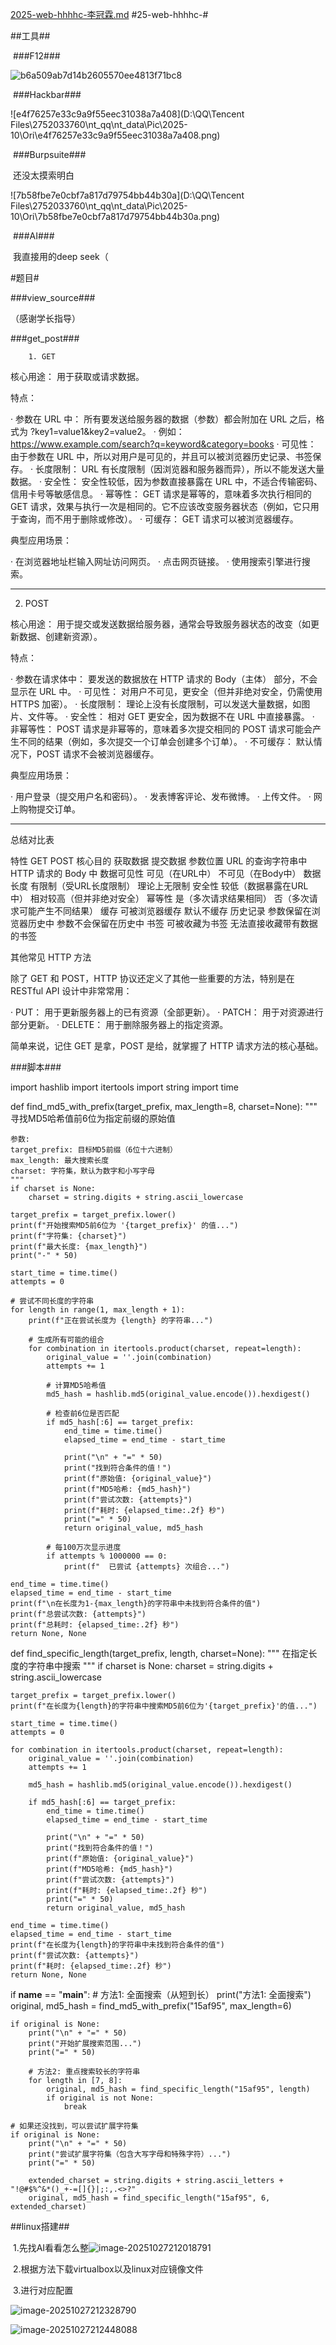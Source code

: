 [2025-web-hhhhc-李冠霖.md](https://github.com/user-attachments/files/23165813/2025-web-hhhhc-.md)
#25-web-hhhhc-#

##工具##

​	###F12###



![b6a509ab7d14b2605570ee4813f71bc8](C:\Users\li130\Desktop\b6a509ab7d14b2605570ee4813f71bc8.png)

​	###Hackbar###

![e4f76257e33c9a9f55eec31038a7a408](D:\QQ\Tencent Files\2752033760\nt_qq\nt_data\Pic\2025-10\Ori\e4f76257e33c9a9f55eec31038a7a408.png)

​	###Burpsuite###

​		还没太摸索明白

![7b58fbe7e0cbf7a817d79754bb44b30a](D:\QQ\Tencent Files\2752033760\nt_qq\nt_data\Pic\2025-10\Ori\7b58fbe7e0cbf7a817d79754bb44b30a.png)

​	###AI###

​		我直接用的deep seek（

#题目#

###view_source###

​		<!-- Cyberpeace{B564E7137974CB362A3F90F305EA5045} -->（感谢学长指导）

###get_post###

		1. GET

核心用途： 用于获取或请求数据。

特点：

· 参数在 URL 中： 所有要发送给服务器的数据（参数）都会附加在 URL 之后，格式为 ?key1=value1&key2=value2。
  · 例如：https://www.example.com/search?q=keyword&category=books
· 可见性： 由于参数在 URL 中，所以对用户是可见的，并且可以被浏览器历史记录、书签保存。
· 长度限制： URL 有长度限制（因浏览器和服务器而异），所以不能发送大量数据。
· 安全性： 安全性较低，因为参数直接暴露在 URL 中，不适合传输密码、信用卡号等敏感信息。
· 幂等性： GET 请求是幂等的，意味着多次执行相同的 GET 请求，效果与执行一次是相同的。它不应该改变服务器状态（例如，它只用于查询，而不用于删除或修改）。
· 可缓存： GET 请求可以被浏览器缓存。

典型应用场景：

· 在浏览器地址栏输入网址访问网页。
· 点击网页链接。
· 使用搜索引擎进行搜索。

---

2. POST

核心用途： 用于提交或发送数据给服务器，通常会导致服务器状态的改变（如更新数据、创建新资源）。

特点：

· 参数在请求体中： 要发送的数据放在 HTTP 请求的 Body（主体） 部分，不会显示在 URL 中。
· 可见性： 对用户不可见，更安全（但并非绝对安全，仍需使用 HTTPS 加密）。
· 长度限制： 理论上没有长度限制，可以发送大量数据，如图片、文件等。
· 安全性： 相对 GET 更安全，因为数据不在 URL 中直接暴露。
· 非幂等性： POST 请求是非幂等的，意味着多次提交相同的 POST 请求可能会产生不同的结果（例如，多次提交一个订单会创建多个订单）。
· 不可缓存： 默认情况下，POST 请求不会被浏览器缓存。

典型应用场景：

· 用户登录（提交用户名和密码）。
· 发表博客评论、发布微博。
· 上传文件。
· 网上购物提交订单。

---

总结对比表

特性 GET POST
核心目的 获取数据 提交数据
参数位置 URL 的查询字符串中 HTTP 请求的 Body 中
数据可见性 可见（在URL中） 不可见（在Body中）
数据长度 有限制（受URL长度限制） 理论上无限制
安全性 较低（数据暴露在URL中） 相对较高（但并非绝对安全）
幂等性 是（多次请求结果相同） 否（多次请求可能产生不同结果）
缓存 可被浏览器缓存 默认不缓存
历史记录 参数保留在浏览器历史中 参数不会保留在历史中
书签 可被收藏为书签 无法直接收藏带有数据的书签

其他常见 HTTP 方法

除了 GET 和 POST，HTTP 协议还定义了其他一些重要的方法，特别是在 RESTful API 设计中非常常用：

· PUT： 用于更新服务器上的已有资源（全部更新）。
· PATCH： 用于对资源进行部分更新。
· DELETE： 用于删除服务器上的指定资源。

简单来说，记住 GET 是拿，POST 是给，就掌握了 HTTP 请求方法的核心基础。

###脚本###

import hashlib
import itertools
import string
import time

def find_md5_with_prefix(target_prefix, max_length=8, charset=None):
    """
    寻找MD5哈希值前6位为指定前缀的原始值
    
    参数:
    target_prefix: 目标MD5前缀（6位十六进制）
    max_length: 最大搜索长度
    charset: 字符集，默认为数字和小写字母
    """
    if charset is None:
        charset = string.digits + string.ascii_lowercase
    
    target_prefix = target_prefix.lower()
    print(f"开始搜索MD5前6位为 '{target_prefix}' 的值...")
    print(f"字符集: {charset}")
    print(f"最大长度: {max_length}")
    print("-" * 50)
    
    start_time = time.time()
    attempts = 0
    
    # 尝试不同长度的字符串
    for length in range(1, max_length + 1):
        print(f"正在尝试长度为 {length} 的字符串...")
        
        # 生成所有可能的组合
        for combination in itertools.product(charset, repeat=length):
            original_value = ''.join(combination)
            attempts += 1
            
            # 计算MD5哈希值
            md5_hash = hashlib.md5(original_value.encode()).hexdigest()
            
            # 检查前6位是否匹配
            if md5_hash[:6] == target_prefix:
                end_time = time.time()
                elapsed_time = end_time - start_time
                
                print("\n" + "=" * 50)
                print("找到符合条件的值！")
                print(f"原始值: {original_value}")
                print(f"MD5哈希: {md5_hash}")
                print(f"尝试次数: {attempts}")
                print(f"耗时: {elapsed_time:.2f} 秒")
                print("=" * 50)
                return original_value, md5_hash
            
            # 每100万次显示进度
            if attempts % 1000000 == 0:
                print(f"  已尝试 {attempts} 次组合...")
    
    end_time = time.time()
    elapsed_time = end_time - start_time
    print(f"\n在长度为1-{max_length}的字符串中未找到符合条件的值")
    print(f"总尝试次数: {attempts}")
    print(f"总耗时: {elapsed_time:.2f} 秒")
    return None, None

def find_specific_length(target_prefix, length, charset=None):
    """
    在指定长度的字符串中搜索
    """
    if charset is None:
        charset = string.digits + string.ascii_lowercase
    
    target_prefix = target_prefix.lower()
    print(f"在长度为{length}的字符串中搜索MD5前6位为'{target_prefix}'的值...")
    
    start_time = time.time()
    attempts = 0
    
    for combination in itertools.product(charset, repeat=length):
        original_value = ''.join(combination)
        attempts += 1
        
        md5_hash = hashlib.md5(original_value.encode()).hexdigest()
        
        if md5_hash[:6] == target_prefix:
            end_time = time.time()
            elapsed_time = end_time - start_time
            
            print("\n" + "=" * 50)
            print("找到符合条件的值！")
            print(f"原始值: {original_value}")
            print(f"MD5哈希: {md5_hash}")
            print(f"尝试次数: {attempts}")
            print(f"耗时: {elapsed_time:.2f} 秒")
            print("=" * 50)
            return original_value, md5_hash
    
    end_time = time.time()
    elapsed_time = end_time - start_time
    print(f"在长度为{length}的字符串中未找到符合条件的值")
    print(f"尝试次数: {attempts}")
    print(f"耗时: {elapsed_time:.2f} 秒")
    return None, None

if __name__ == "__main__":
    # 方法1: 全面搜索（从短到长）
    print("方法1: 全面搜索")
    original, md5_hash = find_md5_with_prefix("15af95", max_length=6)
    
    if original is None:
        print("\n" + "=" * 50)
        print("开始扩展搜索范围...")
        print("=" * 50)
        
        # 方法2: 重点搜索较长的字符串
        for length in [7, 8]:
            original, md5_hash = find_specific_length("15af95", length)
            if original is not None:
                break
    
    # 如果还没找到，可以尝试扩展字符集
    if original is None:
        print("\n" + "=" * 50)
        print("尝试扩展字符集（包含大写字母和特殊字符）...")
        print("=" * 50)
        
        extended_charset = string.digits + string.ascii_letters + "!@#$%^&*()_+-=[]{}|;:,.<>?"
        original, md5_hash = find_specific_length("15af95", 6, extended_charset)

##linux搭建##

​	1.先找AI看看怎么整![image-20251027212018791](C:\Users\li130\AppData\Roaming\Typora\typora-user-images\image-20251027212018791.png)

​	2.根据方法下载virtualbox以及linux对应镜像文件

​	3.进行对应配置

![image-20251027212328790](C:\Users\li130\AppData\Roaming\Typora\typora-user-images\image-20251027212328790.png)

![image-20251027212448088](C:\Users\li130\AppData\Roaming\Typora\typora-user-images\image-20251027212448088.png)
